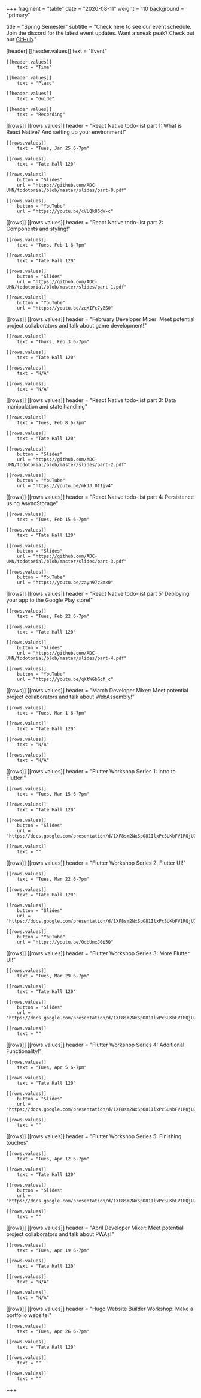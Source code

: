 +++
fragment = "table"
date = "2020-08-11"
weight = 110
background = "primary"

title = "Spring Semester"
subtitle = "Check here to see our event schedule. Join the discord for the latest event updates. Want a sneak peak? Check out our [GitHub](https://github.com/ADC-UMN)."

[header]
    [[header.values]]
        text = "Event"

    [[header.values]]
        text = "Time"

    [[header.values]]
        text = "Place"

    [[header.values]]
        text = "Guide"

    [[header.values]]
        text = "Recording"

[[rows]]
    [[rows.values]]
        header = "React Native todo-list part 1: What is React Native? And setting up your environment!"

    [[rows.values]]
        text = "Tues, Jan 25 6-7pm"

    [[rows.values]]
        text = "Tate Hall 120"
    
    [[rows.values]]
        button = "Slides"
        url = "https://github.com/ADC-UMN/todotorial/blob/master/slides/part-0.pdf"

    [[rows.values]]
        button = "YouTube"
        url = "https://youtu.be/cVLQk85qW-c"

[[rows]]
    [[rows.values]]
        header = "React Native todo-list part 2: Components and styling!"

    [[rows.values]]
        text = "Tues, Feb 1 6-7pm"

    [[rows.values]]
        text = "Tate Hall 120"
    
    [[rows.values]]
        button = "Slides"
        url = "https://github.com/ADC-UMN/todotorial/blob/master/slides/part-1.pdf"

    [[rows.values]]
        button = "YouTube"
        url = "https://youtu.be/zqXIFc7yZS0"

[[rows]]
    [[rows.values]]
        header = "February Developer Mixer: Meet potential project collaborators and talk about game development!"

    [[rows.values]]
        text = "Thurs, Feb 3 6-7pm"

    [[rows.values]]
        text = "Tate Hall 120"
    
    [[rows.values]]
        text = "N/A"

    [[rows.values]]
        text = "N/A"

[[rows]]
    [[rows.values]]
        header = "React Native todo-list part 3: Data manipulation and state handling"

    [[rows.values]]
        text = "Tues, Feb 8 6-7pm"

    [[rows.values]]
        text = "Tate Hall 120"
    
    [[rows.values]]
        button = "Slides"
        url = "https://github.com/ADC-UMN/todotorial/blob/master/slides/part-2.pdf"

    [[rows.values]]
        button = "YouTube"
        url = "https://youtu.be/mkJJ_0f1jv4"

[[rows]]
    [[rows.values]]
        header = "React Native todo-list part 4: Persistence using AsyncStorage"

    [[rows.values]]
        text = "Tues, Feb 15 6-7pm"

    [[rows.values]]
        text = "Tate Hall 120"
    
    [[rows.values]]
        button = "Slides"
        url = "https://github.com/ADC-UMN/todotorial/blob/master/slides/part-3.pdf"

    [[rows.values]]
        button = "YouTube"
        url = "https://youtu.be/zayn97z2mx0"

[[rows]]
    [[rows.values]]
        header = "React Native todo-list part 5: Deploying your app to the Google Play store!"

    [[rows.values]]
        text = "Tues, Feb 22 6-7pm"

    [[rows.values]]
        text = "Tate Hall 120"
    
    [[rows.values]]
        button = "Slides"
        url = "https://github.com/ADC-UMN/todotorial/blob/master/slides/part-4.pdf"

    [[rows.values]]
        button = "YouTube"
        url = "https://youtu.be/qKtWGbGcf_c"

[[rows]]
    [[rows.values]]
        header = "March Developer Mixer: Meet potential project collaborators and talk about WebAssembly!"

    [[rows.values]]
        text = "Tues, Mar 1 6-7pm"

    [[rows.values]]
        text = "Tate Hall 120"
    
    [[rows.values]]
        text = "N/A"

    [[rows.values]]
        text = "N/A"

[[rows]]
    [[rows.values]]
        header = "Flutter Workshop Series 1: Intro to Flutter!"

    [[rows.values]]
        text = "Tues, Mar 15 6-7pm"

    [[rows.values]]
        text = "Tate Hall 120"
    
    [[rows.values]]
        button = "Slides"
        url = "https://docs.google.com/presentation/d/1XF8sm2NxSpO81IlxPcSUKbFV1RQjU7XvdJRXoTb7hsg/edit"

    [[rows.values]]
        text = ""

[[rows]]
    [[rows.values]]
        header = "Flutter Workshop Series 2: Flutter UI!"

    [[rows.values]]
        text = "Tues, Mar 22 6-7pm"

    [[rows.values]]
        text = "Tate Hall 120"
    
    [[rows.values]]
        button = "Slides"
        url = "https://docs.google.com/presentation/d/1XF8sm2NxSpO81IlxPcSUKbFV1RQjU7XvdJRXoTb7hsg/edit"

    [[rows.values]]
        button = "YouTube"
        url = "https://youtu.be/QdbUnxJ0i5Q"

[[rows]]
    [[rows.values]]
        header = "Flutter Workshop Series 3: More Flutter UI!"

    [[rows.values]]
        text = "Tues, Mar 29 6-7pm"

    [[rows.values]]
        text = "Tate Hall 120"
    
    [[rows.values]]
        button = "Slides"
        url = "https://docs.google.com/presentation/d/1XF8sm2NxSpO81IlxPcSUKbFV1RQjU7XvdJRXoTb7hsg/edit"

    [[rows.values]]
        text = ""

[[rows]]
    [[rows.values]]
        header = "Flutter Workshop Series 4: Additional Functionality!"

    [[rows.values]]
        text = "Tues, Apr 5 6-7pm"

    [[rows.values]]
        text = "Tate Hall 120"
    
    [[rows.values]]
        button = "Slides"
        url = "https://docs.google.com/presentation/d/1XF8sm2NxSpO81IlxPcSUKbFV1RQjU7XvdJRXoTb7hsg/edit"

    [[rows.values]]
        text = ""

[[rows]]
    [[rows.values]]
        header = "Flutter Workshop Series 5: Finishing touches"

    [[rows.values]]
        text = "Tues, Apr 12 6-7pm"

    [[rows.values]]
        text = "Tate Hall 120"
    
    [[rows.values]]
        button = "Slides"
        url = "https://docs.google.com/presentation/d/1XF8sm2NxSpO81IlxPcSUKbFV1RQjU7XvdJRXoTb7hsg/edit"

    [[rows.values]]
        text = ""

[[rows]]
    [[rows.values]]
        header = "April Developer Mixer: Meet potential project collaborators and talk about PWAs!"

    [[rows.values]]
        text = "Tues, Apr 19 6-7pm"

    [[rows.values]]
        text = "Tate Hall 120"
    
    [[rows.values]]
        text = "N/A"

    [[rows.values]]
        text = "N/A"

[[rows]]
    [[rows.values]]
        header = "Hugo Website Builder Workshop: Make a portfolio website!"

    [[rows.values]]
        text = "Tues, Apr 26 6-7pm"

    [[rows.values]]
        text = "Tate Hall 120"
    
    [[rows.values]]
        text = ""

    [[rows.values]]
        text = ""
+++